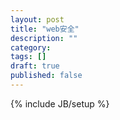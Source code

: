 ```yaml
---
layout: post
title: "web安全"
description: ""
category: 
tags: []
draft: true
published: false
---
```

{% include JB/setup %}
